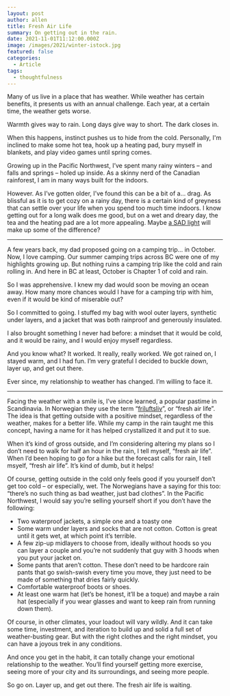 ```yaml
---
layout: post
author: allen
title: Fresh Air Life
summary: On getting out in the rain.
date: 2021-11-01T11:12:00.000Z
image: /images/2021/winter-istock.jpg
featured: false
categories:
  - Article
tags:
  - thoughtfulness
---
```

Many of us live in a place that has weather. While weather has certain benefits, it presents us with an annual challenge. Each year, at a certain time, the weather gets worse.

Warmth gives way to rain. Long days give way to short. The dark closes in.

When this happens, instinct pushes us to hide from the cold. Personally, I'm inclined to make some hot tea, hook up a heating pad, bury myself in blankets, and play video games until spring comes.

Growing up in the Pacific Northwest, I’ve spent many rainy winters – and falls and springs – holed up inside. As a skinny nerd of the Canadian rainforest, I am in many ways built for the indoors.

However. As I’ve gotten older, I’ve found this can be a bit of a… drag. As blissful as it is to get cozy on a rainy day, there is a certain kind of greyness that can settle over your life when you spend too much time indoors. I know getting out for a long walk does me good, but on a wet and dreary day, the tea and the heating pad are a lot more appealing. Maybe [a SAD light](https://www.thecut.com/2016/01/sad-lamp-light-therapy-for-seasonal-depression.html) will make up some of the difference?

---

A few years back, my dad proposed going on a camping trip… in October. Now, I love camping. Our summer camping trips across BC were one of my highlights growing up. But nothing ruins a camping trip like the cold and rain rolling in. And here in BC at least, October is Chapter 1 of cold and rain.

So I was apprehensive. I knew my dad would soon be moving an ocean away. How many more chances would I have for a camping trip with him, even if it would be kind of miserable out?

So I committed to going. I stuffed my bag with wool outer layers, synthetic under layers, and a jacket that was both rainproof and generously insulated.

I also brought something I never had before: a mindset that it would be cold, and it would be rainy, and I would enjoy myself regardless.

And you know what? It worked. It really, really worked. We got rained on, I stayed warm, and I had fun. I’m very grateful I decided to buckle down, layer up, and get out there.

Ever since, my relationship to weather has changed. I’m willing to face it.

---

Facing the weather with a smile is, I’ve since learned, a popular pastime in Scandinavia. In Norwegian they use the term “[friluftsliv](https://www.nationalgeographic.com/travel/article/how-norways-friluftsliv-could-help-us-through-a-coronavirus-winter)”, or “fresh air life”. The idea is that getting outside with a positive mindset, regardless of the weather, makes for a better life. While my camp in the rain taught me this concept, having a name for it has helped crystallized it and put it to sue.

When it’s kind of gross outside, and I’m considering altering my plans so I don’t need to walk for half an hour in the rain, I tell myself, “fresh air life”. When I’d been hoping to go for a hike but the forecast calls for rain, I tell msyelf, “fresh air life”. It’s kind of dumb, but it helps!

Of course, getting outside in the cold only feels good if you yourself don’t get too cold – or especially, wet. The Norwegians have a saying for this too: “there’s no such thing as bad weather, just bad clothes”. In the Pacific Northwest, I would say you’re selling yourself short if you don’t have the following:

- Two waterproof jackets, a simple one and a toasty one
- Some warm under layers and socks that are not cotton. Cotton is great until it gets wet, at which point it’s terrible.
- A few zip-up midlayers to choose from, ideally without hoods so you can layer a couple and you’re not suddenly that guy with 3 hoods when you put your jacket on.
- Some pants that aren’t cotton. These don’t need to be hardcore rain pants that go swish-swish every time you move, they just need to be made of something that dries fairly quickly.
- Comfortable waterproof boots or shoes.
- At least one warm hat (let’s be honest, it’ll be a toque) and maybe a rain hat (especially if you wear glasses and want to keep rain from running down them).

Of course, in other climates, your loadout will vary wildly. And it can take some time, investment, and iteration to build up and solid a full set of weather-busting gear. But with the right clothes and the right mindset, you can have a joyous trek in any conditions.

And once you get in the habit, it can totally change your emotional relationship to the weather. You’ll find yourself getting more exercise, seeing more of your city and its surroundings, and seeing more people.

So go on. Layer up, and get out there. The fresh air life is waiting.